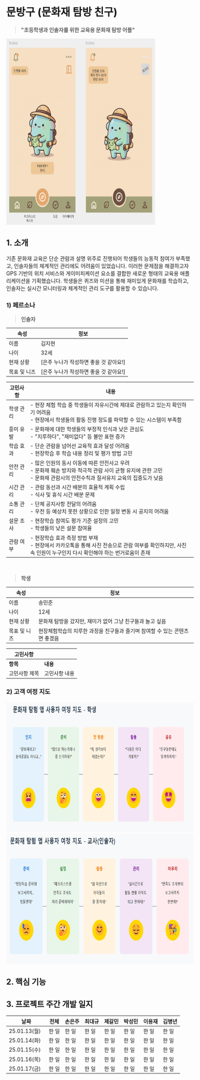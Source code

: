 # 문방구 (문화재 탐방 친구)
> <b>"초등학생과 인솔자를 위한 교육용 문화재 탐방 어플"</b>  

<img src="./images/어플디자인_메인화면.png" width="400" height="500">  

## 1. 소개  

기존 문화재 교육은 단순 관람과 설명 위주로 진행되어 학생들의 능동적 참여가 부족했고, 인솔자들의 체계적인 관리에도 어려움이 있었습니다. 이러한 문제점을 해결하고자 GPS 기반의 위치 서비스와 게이미피케이션 요소를 결합한 새로운 형태의 교육용 애플리케이션을 기획했습니다. 학생들은 퀴즈와 미션을 통해 재미있게 문화재를 학습하고, 인솔자는 실시간 모니터링과 체계적인 관리 도구를 활용할 수 있습니다.

### 1) 페르소나
> <b>인솔자</b>  

| <b>속성</b> | <b>정보</b> |
| --- | --- |
| 이름 | 김지현 |
| 나이 | 32세 |
| 현재 상황 | [은주 누나가 작성하면 좋을 것 같아요!] |
| 목표 및 니즈 | [은주 누나가 작성하면 좋을 것 같아요!] |  

| 고민사항 | 내용 |
| --- | --- |
| 학생 관리 | - 현장 체험 학습 중 학생들이 자유시간에 제대로 관람하고 있는지 확인하기 어려움 <br> - 현장에서 학생들의 활동 진행 정도를 파악할 수 있는 시스템이 부족함 |
| 흥미 유발 | - 문화재에 대한 학생들의 부정적 인식과 낮은 관심도 <br> - "지루하다", "재미없다" 등 불만 표현 증가 |
| 학습 효과 | - 단순 관람을 넘어선 교육적 효과 달성 어려움 <br>- 현장학습 후 학습 내용 정리 및 평가 방법 고민 |
| 안전 관리 | - 많은 인원의 동시 이동에 따른 안전사고 우려 <br>- 문화재 훼손 방지와 적극적 관람 사이 균형 유지에 관한 고민 <br>- 문화재 관람시의 안전수칙과 질서유지 교육의 집중도가 낮음 |
| 시간 관리 | - 관람 동선과 시간 배분의 효율적 계획 수립 <br> - 식사 및 휴식 시간 배분 문제 |
| 소통 관리 | - 단체 공지사항 전달의 어려움 <br> - 우천 등 예상치 못한 상황으로 인한 일정 변동 시 공지의 어려움 |
| 설문 조사 | - 현장학습 참여도 평가 기준 설정의 고민 <br> - 학생들의 낮은 설문 참여율 |
| 관람 여부 &nbsp;&nbsp;| - 현장학습 효과 측정 방법 부재 <br> - 현장에서 카카오톡을 통해 사진 전송으로 관람 여부를 확인하지만, 사진 속 인원이 누구인지 다시 확인해야 하는 번거로움이 존재 |

</br>

> <b>학생</b>  

| 속성 | 정보 |
| --- | --- |
| 이름 | 송민준 |
| 나이 | 12세 |
| 현재 상황 | 문화재 탐방을 갔지만, 재미가 없어 그냥 친구들과 놀고 싶음 |
| 목표 및 니즈 | 현장체험학습의 지루한 과정을 친구들과 즐기며 참여할 수 있는 콘텐츠면 좋겠음 |  

| 고민사항 | |
| --- | --- |
| <b>항목</b> | <b>내용</b> |
| 고민사항 제목 | 고민사항 내용 |  


### 2) 고객 여정 지도
<img src="./images/고객여정지도_학생.png" width="700" height="350">  

<img src="./images/고객여정지도_인솔자.png" width="700" height="350">  

</br>

## 2. 핵심 기능

## 3. 프로젝트 주간 개발 일지
| 날짜 |전체 | 손은주 | 최대규 | 제갈민 | 박성민 | 이용재 | 김병년 |
| --- | --- | --- | --- | --- | --- | --- | --- |
| 25.01.13(월) | 한 일 | 한 일 | 한 일 | 한 일 | 한 일 | 한 일 | 한 일 |
| 25.01.14(화) | 한 일 | 한 일 | 한 일 | 한 일 | 한 일 | 한 일 | 한 일 |
| 25.01.15(수) | 한 일 | 한 일 | 한 일 | 한 일 | 한 일 | 한 일 | 한 일 |
| 25.01.16(목) | 한 일 | 한 일 | 한 일 | 한 일 | 한 일 | 한 일 | 한 일 |
| 25.01.17(금) &nbsp; | 한 일 | 한 일 | 한 일 | 한 일 | 한 일 | 한 일 | 한 일 |